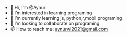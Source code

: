 - 👋 Hi, I’m @Aynur
- 👀 I’m interested in learning programing
- 🌱 I’m currently learning js, python,r,mobil programing
- 💞️ I’m looking to collaborate on programing
- 📫 How to reach me: aynurwl2021@gmail.com

<!---
Aynur is a ✨ special ✨ repository because its `README.md` (this file) appears on your GitHub profile.
You can click the Preview link to take a look at your changes.
--->
